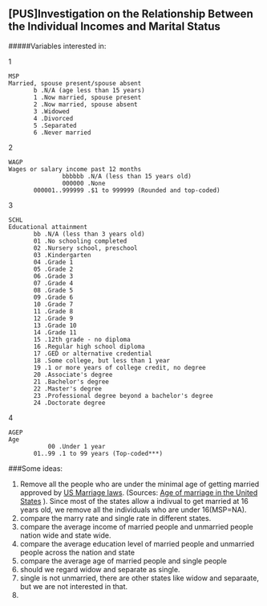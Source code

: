 [PUS]Investigation on the Relationship Between the Individual Incomes and Marital Status
------------

#####Variables interested in:

1
	
	MSP        
    Married, spouse present/spouse absent
           b .N/A (age less than 15 years)
           1 .Now married, spouse present
           2 .Now married, spouse absent
           3 .Widowed
           4 .Divorced
           5 .Separated
           6 .Never married

2

	WAGP
    Wages or salary income past 12 months
                   bbbbbb .N/A (less than 15 years old)
                   000000 .None
           000001..999999 .$1 to 999999 (Rounded and top-coded)

3

	SCHL          
    Educational attainment
           bb .N/A (less than 3 years old)
           01 .No schooling completed
           02 .Nursery school, preschool   
           03 .Kindergarten
           04 .Grade 1
           05 .Grade 2
           06 .Grade 3                   
           07 .Grade 4
           08 .Grade 5
           09 .Grade 6
           10 .Grade 7                   
           11 .Grade 8  
           12 .Grade 9
           13 .Grade 10
           14 .Grade 11                   
           15 .12th grade - no diploma   
           16 .Regular high school diploma
           17 .GED or alternative credential
           18 .Some college, but less than 1 year
           19 .1 or more years of college credit, no degree
           20 .Associate's degree                           
           21 .Bachelor's degree
           22 .Master's degree
           23 .Professional degree beyond a bachelor's degree
           24 .Doctorate degree
4

	AGEP     
    Age
               00 .Under 1 year    
           01..99 .1 to 99 years (Top-coded***)           
###Some ideas:
1. Remove all the people who are under the minimal age of getting married approved by [US Marriage laws](http://www.usmarriagelaws.com). (Sources: [Age of marriage in the United States](https://en.wikipedia.org/wiki/Age_of_marriage_in_the_United_States) ). Since most of the states allow a indivual to get married at 16 years old, we remove all the individuals who are under 16(MSP=NA).
2. compare the marry rate and single rate in different states.
3. compare the average income of married people and unmarried people nation wide and state wide.
4. compare the average education level of married people and unmarried people across the nation and state
5. compare the average age of married people and single people
6. should we regard widow and separate as single.
7. single is not unmarried, there are other states like widow and separaate, but we are not interested in that.
8. 


